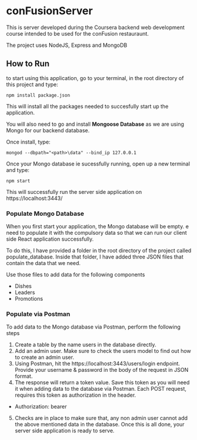 # conFusionServer

This is server developed during the Coursera backend web development course intended to be used for the conFusion restauraunt. 

The project uses NodeJS, Express and MongoDB


## How to Run

to start using this application, go to your terminal, in the root directory of this project and type:

```
npm install package.json
```

This will install all the packages needed to succesfully start up the application.

You will also need to go and install **Mongoose Database** as we are using Mongo for our backend database.

Once install, type:

```
mongod --dbpath="<path>\data" --bind_ip 127.0.0.1
```

Once your Mongo database ie sucessfully running, open up a new terminal and type:

```
npm start
```

This will successfully run the server side application on https://localhost:3443/

### Populate Mongo Database

When you first start your application, the Mongo database will be empty. e need to populate it with the compulsory data so that we can run our client side React application successfully.

To do this, I have provided a folder in the root directory of the project called populate_database. Inside that folder, I have added three JSON files that contain the data that we need.

Use those files to add data for the following components

- Dishes
- Leaders
- Promotions

### Populate via Postman
To add data to the Mongo database via Postman, perform the following steps

1. Create a table by the name users in the database directly.
2. Add an admin user. Make sure to check the users model to find out how to create an admin user.
3. Using Postman, hit the https://localhost:3443/users/login endpoint. Provide your username & password in the body of the request in JSON format.
4. The response will return a token value. Save this token as you will need it when adding data to the database via Postman. Each POST request, requires this token as authorization in the header.
- Authorization: bearer <token>
5. Checks are in place to make sure that, any non admin user cannot add the above mentioned data in the database.
Once this is all done, your server side application is ready to serve.
